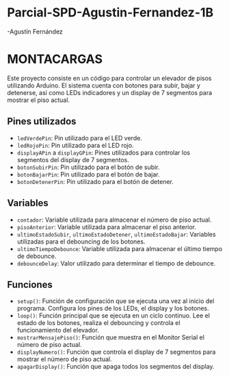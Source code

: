# Parcial-SPD-Agustin-Fernandez-1B 

-Agustín Fernández

# MONTACARGAS
Este proyecto consiste en un código para controlar un elevador de pisos utilizando Arduino. El sistema cuenta con botones para subir, bajar y detenerse, así como LEDs indicadores y un display de 7 segmentos para mostrar el piso actual.

## Pines utilizados
- `ledVerdePin`: Pin utilizado para el LED verde.
- `ledRojoPin`: Pin utilizado para el LED rojo.
- `displayAPin` a `displayGPin`: Pines utilizados para controlar los segmentos del display de 7 segmentos.
- `botonSubirPin`: Pin utilizado para el botón de subir.
- `botonBajarPin`: Pin utilizado para el botón de bajar.
- `botonDetenerPin`: Pin utilizado para el botón de detener.

## Variables
- `contador`: Variable utilizada para almacenar el número de piso actual.
- `pisoAnterior`: Variable utilizada para almacenar el piso anterior.
- `ultimoEstadoSubir`, `ultimoEstadoDetener`, `ultimoEstadoBajar`: Variables utilizadas para el debouncing de los botones.
- `ultimoTiempoDebounce`: Variable utilizada para almacenar el último tiempo de debounce.
- `debounceDelay`: Valor utilizado para determinar el tiempo de debounce.

## Funciones
- `setup()`: Función de configuración que se ejecuta una vez al inicio del programa. Configura los pines de los LEDs, el display y los botones.
- `loop()`: Función principal que se ejecuta en un ciclo continuo. Lee el estado de los botones, realiza el debouncing y controla el funcionamiento del elevador.
- `mostrarMensajePiso()`: Función que muestra en el Monitor Serial el número de piso actual.
- `displayNumero()`: Función que controla el display de 7 segmentos para mostrar el número de piso actual.
- `apagarDisplay()`: Función que apaga todos los segmentos del display.

